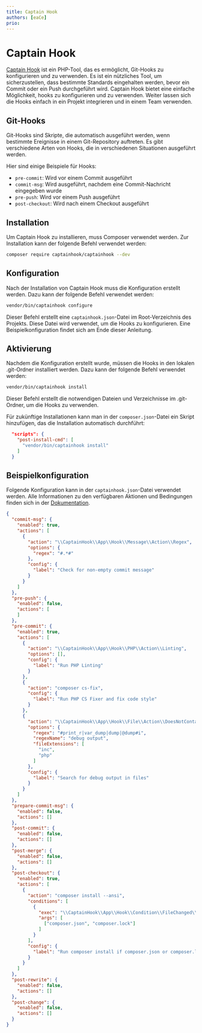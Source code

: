```yaml
---
title: Captain Hook
authors: [eaCe]
prio:
---
```


# Captain Hook

[Captain Hook](https://github.com/captainhookphp/captainhook) ist ein PHP-Tool, das es ermöglicht, Git-Hooks zu konfigurieren und zu verwenden. Es ist ein nützliches
Tool, um sicherzustellen, dass bestimmte Standards eingehalten werden, bevor ein Commit oder ein Push durchgeführt wird.
Captain Hook bietet eine einfache Möglichkeit, hooks zu konfigurieren und zu verwenden. Weiter lassen sich die Hooks
einfach in ein Projekt integrieren und in einem Team verwenden.

## Git-Hooks

Git-Hooks sind Skripte, die automatisch ausgeführt werden, wenn bestimmte Ereignisse in einem Git-Repository auftreten.
Es gibt verschiedene Arten von Hooks, die in verschiedenen Situationen ausgeführt werden. 

Hier sind einige Beispiele für Hooks:

- `pre-commit`: Wird vor einem Commit ausgeführt
- `commit-msg`: Wird ausgeführt, nachdem eine Commit-Nachricht eingegeben wurde
- `pre-push`: Wird vor einem Push ausgeführt
- `post-checkout`: Wird nach einem Checkout ausgeführt

## Installation

Um Captain Hook zu installieren, muss Composer verwendet werden. Zur Installation kann der folgende Befehl verwendet
werden:

```bash
composer require captainhook/captainhook --dev
```

## Konfiguration

Nach der Installation von Captain Hook muss die Konfiguration erstellt werden. Dazu kann der folgende Befehl verwendet
werden:

```bash
vendor/bin/captainhook configure
```

Dieser Befehl erstellt eine `captainhook.json`-Datei im Root-Verzeichnis des Projekts. Diese Datei wird verwendet, um
die Hooks zu konfigurieren. Eine Beispielkonfiguration findet sich am Ende dieser Anleitung.

## Aktivierung

Nachdem die Konfiguration erstellt wurde, müssen die Hooks in den lokalen .git-Ordner installiert werden. Dazu kann der
folgende Befehl verwendet werden:

```bash
vendor/bin/captainhook install
```

Dieser Befehl erstellt die notwendigen Dateien und Verzeichnisse im .git-Ordner, um die Hooks zu verwenden.

Für zukünftige Installationen kann man in der `composer.json`-Datei ein Skript hinzufügen, das die Installation
automatisch durchführt:

```json
  "scripts": {
    "post-install-cmd": [
      "vendor/bin/captainhook install"
    ]
  }
```

## Beispielkonfiguration

Folgende Konfiguration kann in der `captainhook.json`-Datei verwendet werden. 
Alle Informationen zu den verfügbaren Aktionen und Bedingungen finden sich in der [Dokumentation](http://captainhook.info/php/configure.html).

```json
{
  "commit-msg": {
    "enabled": true,
    "actions": [
      {
        "action": "\\CaptainHook\\App\\Hook\\Message\\Action\\Regex",
        "options": {
          "regex": "#.*#"
        },
        "config": {
          "label": "Check for non-empty commit message"
        }
      }
    ]
  },
  "pre-push": {
    "enabled": false,
    "actions": [
    ]
  },
  "pre-commit": {
    "enabled": true,
    "actions": [
      {
        "action": "\\CaptainHook\\App\\Hook\\PHP\\Action\\Linting",
        "options": [],
        "config": {
          "label": "Run PHP Linting"
        }
      },
      {
        "action": "composer cs-fix",
        "config": {
          "label": "Run PHP CS Fixer and fix code style"
        }
      },
      {
        "action": "\\CaptainHook\\App\\Hook\\File\\Action\\DoesNotContainRegex",
        "options": {
          "regex": "#print_r|var_dump|dump|@dump#i",
          "regexName": "debug output",
          "fileExtensions": [
            "inc",
            "php"
          ]
        },
        "config": {
          "label": "Search for debug output in files"
        }
      }
    ]
  },
  "prepare-commit-msg": {
    "enabled": false,
    "actions": []
  },
  "post-commit": {
    "enabled": false,
    "actions": []
  },
  "post-merge": {
    "enabled": false,
    "actions": []
  },
  "post-checkout": {
    "enabled": true,
    "actions": [
      {
        "action": "composer install --ansi",
        "conditions": [
          {
            "exec": "\\CaptainHook\\App\\Hook\\Condition\\FileChanged\\Any",
            "args": [
              ["composer.json", "composer.lock"]
            ]
          }
        ],
        "config": {
          "label": "Run composer install if composer.json or composer.lock has changed"
        }
      }
    ]
  },
  "post-rewrite": {
    "enabled": false,
    "actions": []
  },
  "post-change": {
    "enabled": false,
    "actions": []
  }
}
```

